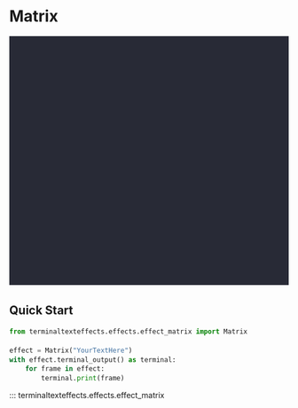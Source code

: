 # Matrix

![Demo](../img/effects_demos/matrix_demo.gif)

## Quick Start

``` py title="matrix.py"
from terminaltexteffects.effects.effect_matrix import Matrix

effect = Matrix("YourTextHere")
with effect.terminal_output() as terminal:
    for frame in effect:
        terminal.print(frame)
```

::: terminaltexteffects.effects.effect_matrix
